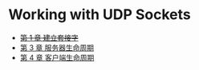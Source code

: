 # Working with UDP Sockets


* ~~[第 1 章 建立套接字](./01/)~~
* [第 3 章 服务器生命周期](./03/)
* [第 4 章 客户端生命周期](./04/)